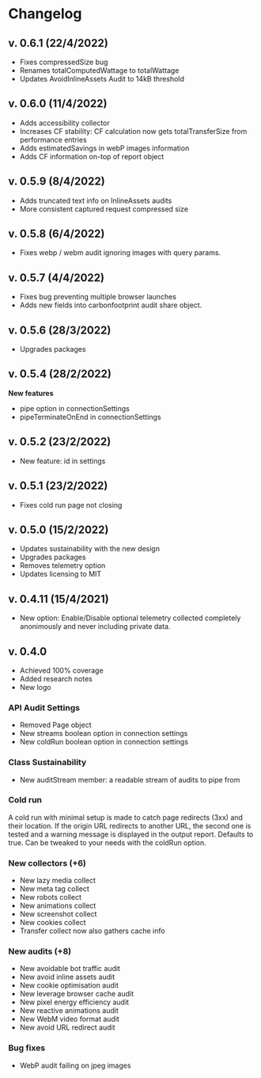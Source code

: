 # Changelog

## v. 0.6.1 (22/4/2022)

- Fixes compressedSize bug
- Renames totalComputedWattage to totalWattage
- Updates AvoidInlineAssets Audit to 14kB threshold

## v. 0.6.0 (11/4/2022)

- Adds accessibility collector
- Increases CF stability: CF calculation now gets totalTransferSize from performance entries
- Adds estimatedSavings in webP images information
- Adds CF information on-top of report object

## v. 0.5.9 (8/4/2022)

- Adds truncated text info on InlineAssets audits
- More consistent captured request compressed size


## v. 0.5.8 (6/4/2022)

- Fixes webp / webm audit ignoring images with query params.

## v. 0.5.7 (4/4/2022)

- Fixes bug preventing multiple browser launches
- Adds new fields into carbonfootprint audit share object.

## v. 0.5.6 (28/3/2022)

- Upgrades packages

## v. 0.5.4 (28/2/2022)

**New features**

- pipe option in connectionSettings
- pipeTerminateOnEnd in connectionSettings

## v. 0.5.2 (23/2/2022)

- New feature: id in settings

## v. 0.5.1 (23/2/2022)

- Fixes cold run page not closing 

## v. 0.5.0 (15/2/2022)

- Updates sustainability with the new design
- Upgrades packages
- Removes telemetry option
- Updates licensing to MIT

## v. 0.4.11 (15/4/2021)

- New option: Enable/Disable optional telemetry collected completely anonimously and never including private data.

## v. 0.4.0

- Achieved 100% coverage
- Added research notes
- New logo

### API Audit Settings

- Removed Page object
- New streams boolean option in connection settings
- New coldRun boolean option in connection settings

### Class Sustainability

- New auditStream member: a readable stream of audits to pipe from

### Cold run

A cold run with minimal setup is made to catch page redirects (3xx) and their location.
If the origin URL redirects to another URL, the second one is tested and a warning message is displayed in the output report. Defaults to true. Can be tweaked to your needs with the coldRun option.

### New collectors (+6)

- New lazy media collect
- New meta tag collect
- New robots collect
- New animations collect
- New screenshot collect
- New cookies collect
- Transfer collect now also gathers cache info

### New audits (+8)

- New avoidable bot traffic audit
- New avoid inline assets audit
- New cookie optimisation audit
- New leverage browser cache audit
- New pixel energy efficiency audit
- New reactive animations audit
- New WebM video format audit
- New avoid URL redirect audit

### Bug fixes

- WebP audit failing on jpeg images
